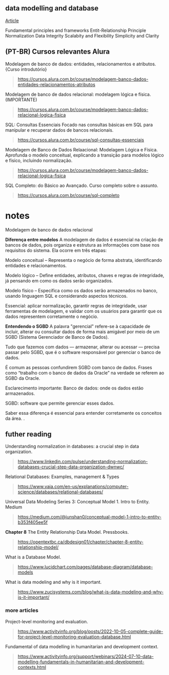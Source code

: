 ## data modelling and database

[Article](https://www.activityinfo.org/blog/posts/2024-10-21-a-guide-to-data-modelling-key-principles-and-design-considerations.html)

Fundamental principles and frameworks
    Entit-Relationship Principle
    Normalization
    Data Integrity
    Scalabity and Flexibility
    Simplicity and Clarity

## (PT-BR) Cursos relevantes Alura
Modelagem de banco de dados: entidades, relacionamentos e atributos. {Curso introdutório}
> https://cursos.alura.com.br/course/modelagem-banco-dados-entidades-relacionamentos-atributos

Modelagem de banco de dados relacional: modelagem lógica e física. (IMPORTANTE)
> https://cursos.alura.com.br/course/modelagem-banco-dados-relacional-logica-fisica

SQL: Consultas Essenciais
Focado nas consultas básicas em SQL para manipular e recuperar dados de bancos relacionais.
> https://cursos.alura.com.br/course/sql-consultas-essenciais

Modelagem de Banco de Dados Relaacional: Modelagem Lógica e Física.
Aprofunda o modelo conceitual, explicando a transição para modelos lógico e físico, incluindo normalização.
> https://cursos.alura.com.br/course/modelagem-banco-dados-relacional-logica-fisica

SQL Completo: do Básico ao Avançado.
Curso completo sobre o assunto.
> https://cursos.alura.com.br/course/sql-completo

# notes

Modelagem de banco de dados relacional

**Diferença entre modelos**
A modelagem de dados é essencial na criação de bancos de dados, pois organiza e estrutura as informações com base nos requisitos do sistema. Ela ocorre em três etapas:

Modelo conceitual – Representa o negócio de forma abstrata, identificando entidades e relacionamentos.

Modelo lógico – Define entidades, atributos, chaves e regras de integridade, já pensando em como os dados serão organizados.

Modelo físico – Especifica como os dados serão armazenados no banco, usando linguagem SQL e considerando aspectos técnicos.

Essencial: aplicar normalização, garantir regras de integridade, usar ferramentas de modelagem, e validar com os usuários para garantir que os dados representem corretamente o negócio.


**Entendendo o SGBD**
A palavra "gerencial" refere-se à capacidade de incluir, alterar ou consultar dados de forma mais amigável por meio de um SGBD (Sistema Gerenciador de Banco de Dados).

Tudo que fazemos com dados — armazenar, alterar ou acessar — precisa passar pelo SGBD, que é o software responsável por gerenciar o banco de dados.

É comum as pessoas confundirem SGBD com banco de dados. Frases como “trabalho com o banco de dados da Oracle” na verdade se referem ao SGBD da Oracle.

Esclarecimento importante:
Banco de dados: onde os dados estão armazenados.

SGBD: software que permite gerenciar esses dados.

Saber essa diferença é essencial para entender corretamente os conceitos da área.
.



## futher reading

Understanding normalization in databases: a crucial step in data organization.
> https://www.linkedin.com/pulse/understanding-normalization-databases-crucial-step-data-organization-dwnwc/

Relational Databases: Examples, management & Types
> https://www.vaia.com/en-us/explanations/computer-science/databases/relational-databases/

Universal Data Modeling Series 3: Conceptual Model 1. Intro to Entity. Medium
> https://medium.com/@junshan0/conceptual-model-1-intro-to-entity-b353f405ee5f

**Chapter 8** The Entity Relationship Data Model. Pressbooks.
> https://opentextbc.ca/dbdesign01/chapter/chapter-8-entity-relationship-model/

What is a Database Model.
> https://www.lucidchart.com/pages/database-diagram/database-models

What is data modeling and why is it important.
> https://www.zucisystems.com/blog/what-is-data-modeling-and-why-is-it-important/


### more articles
Project-level monitoring and evaluation.
> https://www.activityinfo.org/blog/posts/2022-10-05-complete-guide-for-project-level-monitoring-evaluation-database.html

Fundamental of data modelling in humanitarian and development context.
> https://www.activityinfo.org/support/webinars/2024-07-10-data-modelling-fundamentals-in-humanitarian-and-development-contexts.html

